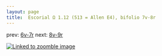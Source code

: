 ```yaml
---
layout: page
title:  Escorial Ω 1.12 (513 = Allen E4), bifolio 7v-8r
---
```


prev: [6v-7r](../6v-7r/) next: [8v-9r](../8v-9r/)



[![Linked to zoomble image](http://www.homermultitext.org/iipsrv?IIIF=/project/homer/pyramidal/deepzoom/hmt/e3bifolio/v1/E3_7v_8r.tif/full/2000,/0/default.jpg)](http://www.homermultitext.org/ict2/?urn=urn:cite2:hmt:e3bifolio.v1:E3_7v_8r)

